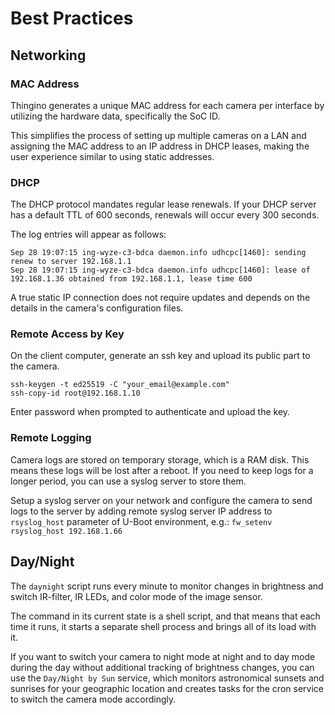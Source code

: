 Best Practices
==============

Networking
----------

### MAC Address

Thingino generates a unique MAC address for each camera per interface by
utilizing the hardware data, specifically the SoC ID.

This simplifies the process of setting up multiple cameras on a LAN and
assigning the MAC address to an IP address in DHCP leases, making the user
experience similar to using static addresses.

### DHCP

The DHCP protocol mandates regular lease renewals. If your DHCP server has a
default TTL of 600 seconds, renewals will occur every 300 seconds.

The log entries will appear as follows:

```
Sep 28 19:07:15 ing-wyze-c3-bdca daemon.info udhcpc[1460]: sending renew to server 192.168.1.1
Sep 28 19:07:15 ing-wyze-c3-bdca daemon.info udhcpc[1460]: lease of 192.168.1.36 obtained from 192.168.1.1, lease time 600
```

A true static IP connection does not require updates and depends on the details
in the camera's configuration files.

### Remote Access by Key

On the client computer, generate an ssh key and upload its public part to the
camera.

```
ssh-keygen -t ed25519 -C "your_email@example.com"
ssh-copy-id root@192.168.1.10
```

Enter password when prompted to authenticate and upload the key.

### Remote Logging

Camera logs are stored on temporary storage, which is a RAM disk. This means
these logs will be lost after a reboot. If you need to keep logs for a longer
period, you can use a syslog server to store them.

Setup a syslog server on your network and configure the camera to send logs to
the server by adding remote syslog server IP address to `rsyslog_host` parameter
of U-Boot environment, e.g.: `fw_setenv rsyslog_host 192.168.1.66`


Day/Night
---------

The `daynight` script runs every minute to monitor changes in brightness and
switch IR-filter, IR LEDs, and color mode of the image sensor.

The command in its current state is a shell script, and that means that each
time it runs, it starts a separate shell process and brings all of its load
with it.

If you want to switch your camera to night mode at night and to day mode during
the day without additional tracking of brightness changes, you can use the
`Day/Night by Sun` service, which monitors astronomical sunsets and sunrises
for your geographic location and creates tasks for the cron service to switch
the camera mode accordingly.
